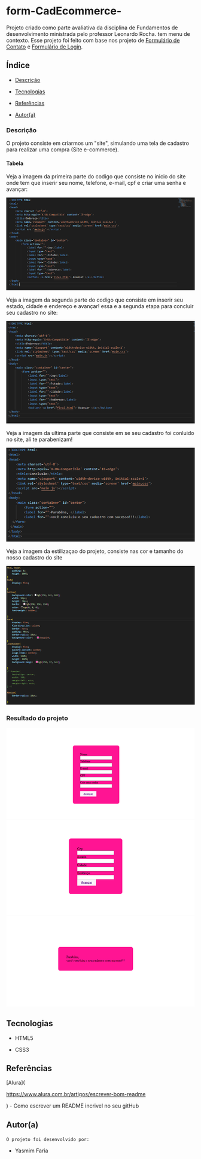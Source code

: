 # form-CadEcommerce-

 Projeto criado como parte avaliativa da disciplina de Fundamentos de desenvolvimento ministrada pelo professor Leonardo Rocha.
tem menu de contexto. Esse projeto foi feito com base nos projeto de [Formulário de Contato](https://github.com/yasmim0517/form-contato) e [Formulário de Login](https://github.com/yasmim0517/projeto-login).

## Índice

* [Descrição](#descrição)

* [Tecnologias](#tecnologias)

* [Referências](#referências)

* [Autor(a)](#autora)

### Descrição
O projeto consiste em criarmos um "site", simulando uma tela de cadastro para realizar uma compra
(Site e-commerce).
 
#### Tabela

Veja a imagem da primeira parte do codigo que consiste no inicio do site onde tem que inserir seu nome, telefone, e-mail, cpf e criar uma senha e avançar:

![ imagem dos codigos](img/primeira%20parte.PNG)

Veja a imagem da segunda parte do codigo que consiste em inserir seu estado, cidade e endereço e avançar! essa e a segunda etapa para concluir seu cadastro no site:

![ imagem dos codigos](img/segunda%20parte.PNG)

Veja a imagem da ultima parte que consiste em se seu cadastro foi conluido no site, ali te parabenizam!

![ imagem dos codigos](img/coclusao.PNG)

Veja a imagem da estilizaçao do projeto, consiste nas cor e tamanho do nosso cadastro do site

![ imagem dos codigos](img/Capturar.PNG)

### Resultado do projeto

![ Resultado final do projeto](img/index.PNG)
![ Resultado final do projeto](img/endereco.PNG)
![ Resultado final do projeto](img/finalr.PNG)

## Tecnologias

* HTML5

* CSS3

## Referências

 [Alura](

https://www.alura.com.br/artigos/escrever-bom-readme

) - Como escrever um README incrivel no seu gitHub  

## Autor(a)

`O projeto foi desenvolvido por:`

* Yasmim Faria
